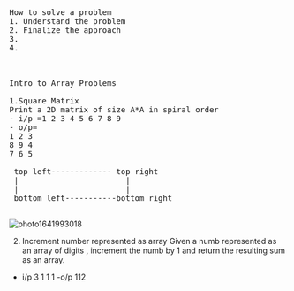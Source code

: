 <pre>
How to solve a problem
1. Understand the problem
2. Finalize the approach
3.
4.



Intro to Array Problems

1.Square Matrix
Print a 2D matrix of size A*A in spiral order
- i/p =1 2 3 4 5 6 7 8 9 
- o/p= 
1 2 3
8 9 4
7 6 5
 
 top left------------- top right
 |                       |
 |                       |
 bottom left-----------bottom right
 </pre>
 
 ![photo1641993018](https://user-images.githubusercontent.com/65703138/149146813-e922a492-c11f-4a3c-828c-0f93dd98842d.jpeg)

2. Increment number represented as array 
Given a numb represented as an array of digits , increment the numb by 1 and return the resulting sum as an array.
- i/p
3
1 1 1
-o/p
112
